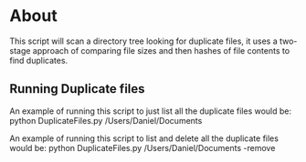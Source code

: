 

# About
This script will scan a directory tree looking for duplicate files, it uses a two-stage approach of comparing file sizes and then hashes of file contents to find duplicates.

## Running Duplicate files
An example of running this script to just list all the duplicate files would be:
    python DuplicateFiles.py /Users/Daniel/Documents
    
An example of running this script to list and delete all the duplicate files would be:
        python DuplicateFiles.py /Users/Daniel/Documents -remove
